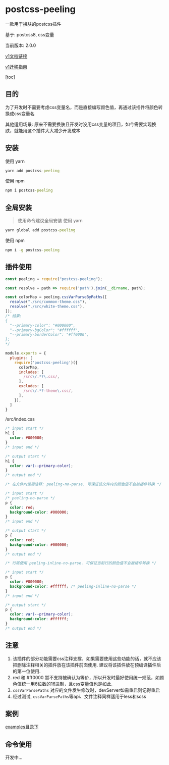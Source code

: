 # postcss-peeling
一款用于换肤的postcss插件

基于: postcss8, css变量

当前版本: 2.0.0

[v1文档链接](./docs/v1-README.md)

[v1迁移指南](./docs/v1-to-v2.md)

[toc]

## 目的
为了开发时不需要考虑css变量名，而是直接编写颜色值，再通过该插件将颜色转换成css变量名

其他适用场景: 原来不需要换肤且开发时没用css变量的项目，如今需要实现换肤，就能用这个插件大大减少开发成本

## 安装
使用 yarn
```cmd
yarn add postcss-peeling
```
使用 npm
```cmd
npm i postcss-peeling
```

## 全局安装
> 使用命令建议全局安装
使用 yarn
```cmd
yarn global add postcss-peeling
```
使用 npm
```cmd
npm i -g postcss-peeling
```

## 插件使用
```js
const peeling = require("postcss-peeling");

const resolve = path => require('path').join(__dirname, path);

const colorMap = peeling.cssVarParseByPaths([
  resolve("./src/common-theme.css"),
  resolve("./src/white-theme.css"),
]);
/* 结果:
{
  "--primary-color": "#000000",
  "--primary-bgColor": "#ffffff",
  "--primary-borderColor": "#ff0000",
};
*/

module.exports = {
  plugins: [
    require('postcss-peeling')({
      colorMap,
      includes: [
        /src\/.*?\.css/,
      ],
      excludes: [
        /src\/.*?-theme\.css/,
      ],
    }),
  ]
}
```

/src/index.css
```css
/* input start */
h1 {
  color: #000000;
}
/* input end */

/* output start */
h1 {
  color: var(--primary-color);
}
/* output end */
```

```css
/* 在文件内使用注释: peeling-no-parse. 可保证该文件内的颜色值不会被插件转换 */

/* input start */
/* peeling-no-parse */
p {
  color: red;
  background-color: #000000;
}
/* input end */

/* output start */
p {
  color: red;
  background-color: #000000;
}
/* output end */
```

```css
/* 行尾使用 peeling-inline-no-parse. 可保证当前行的颜色值不会被插件转换 */

/* input start */
p {
  color: #000000;
  background-color: #ffffff; /* peeling-inline-no-parse */
}
/* input end */

/* output start */
p {
  color: var(--primary-color);
  background-color: #ffffff;
}
/* output end */
```

## 注意
1. 该插件的部分功能需要css注释支撑，如果需要使用这些功能的话，就不应该把删除注释相关的插件放在该插件前面使用. 建议将该插件放在预编译插件后的第一位使用.
2. red 和 #ff0000 暂不支持被确认为等价，所以开发时最好使用统一规范，如颜色值统一用6位数的16进制，且css变量值也是如此.
3. `cssVarParsePaths` 对应的文件发生修改时，devServer如需重启则记得重启
4. 经过测试, `cssVarParsePaths`等api、文件注释同样适用于less和scss

## 案例
[examples目录下](https://github.com/z-juln/postcss-peeling/tree/master/examples)

## 命令使用
开发中...
